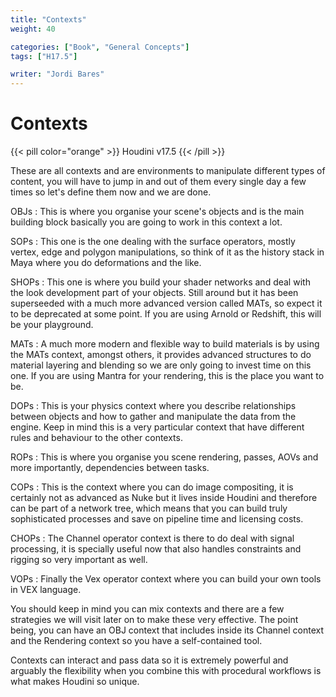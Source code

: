 ```yaml
---
title: "Contexts"
weight: 40

categories: ["Book", "General Concepts"]
tags: ["H17.5"]

writer: "Jordi Bares"
---
```


# Contexts

{{< pill color="orange" >}}
Houdini v17.5
{{< /pill >}}

These are all contexts and are environments to manipulate different types of content, you will have to jump in and out of them every single day a few times so let's define them now and we are done.

OBJs
: This is where you organise your scene's objects and is the main building block basically you are going to work in this context a lot.

SOPs
: This one is the one dealing with the surface operators, mostly vertex, edge and polygon manipulations, so think of it as the history stack in Maya where you do deformations and the like.

SHOPs
: This one is where you build your shader networks and deal with the look development part of your objects. Still around but it has been superseeded with a much more advanced version called MATs, so expect it to be deprecated at some point. If you are using Arnold or Redshift, this will be your playground.

MATs 
: A much more modern and flexible way to build materials is by using the MATs context, amongst others, it provides advanced structures to do material layering and blending so we are only going to invest time on this one. If you are using Mantra for your rendering, this is the place you want to be.

DOPs
: This is your physics context where you describe relationships between objects and how to gather and manipulate the data from the engine. Keep in mind this is a very particular context that have different rules and behaviour to the other contexts.

ROPs
: This is where you organise you scene rendering, passes, AOVs and more importantly, dependencies between tasks.

COPs
: This is the context where you can do image compositing, it is certainly not as advanced as Nuke but it lives inside Houdini and therefore can be part of a network tree, which means that you can build truly sophisticated processes and save on pipeline time and licensing costs.

CHOPs
: The Channel operator context is there to do deal with signal processing, it is specially useful now that also handles constraints and rigging so very important as well.

VOPs
: Finally the Vex operator context where you can build your own tools in VEX language.


You should keep in mind you can mix contexts and there are a few strategies we will visit later on to make these very effective. The point being, you can have an OBJ context that includes inside its Channel context and the Rendering context so you have a self-contained tool.

Contexts can interact and pass data so it is extremely powerful and arguably the flexibility when you combine this with procedural workflows is what makes Houdini so unique.
